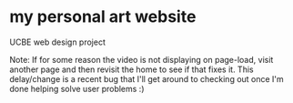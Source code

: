 # my personal art website
 UCBE web design project

Note: If for some reason the video is not displaying on page-load, 
visit another page and then revisit the home to see if that fixes it.
This delay/change is a recent bug that I'll get around to checking out 
once I'm done helping solve user problems :)
